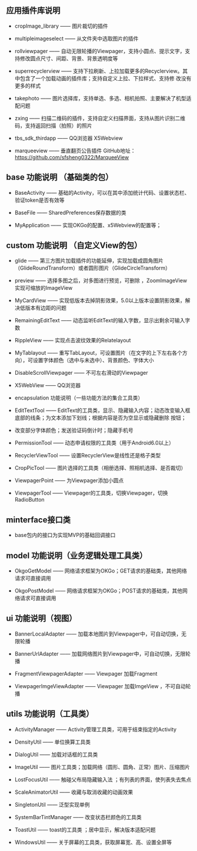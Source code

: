 

## 应用插件库说明

* cropImage_library  —— 图片裁切的插件

* multipleimageselect —— 从文件夹中选取图片的插件

* rollviewpager —— 自动无限轮播的Viewpager，支持小圆点、提示文字，支持修改圆点尺寸、间距、背景、背景透明度等

* superrecyclerview —— 支持下拉刷新、上拉加载更多的Recyclerview。其中包含了一个加载动画的插件库；支持自定义上拉、下拉样式、支持修   改没有更多的样式

* takephoto —— 图片选择库，支持单选、多选、相机拍照、主要解决了机型适配问题

* zxing —— 扫描二维码的插件，支持自定义扫描界面，支持从图片识别二维码，支持返回扫描（拍照）的照片

* tbs_sdk_thirdapp —— QQ浏览器 X5Webview

* marqueeview —— 垂直翻页公告插件  GitHub地址：https://github.com/sfsheng0322/MarqueeView

## base 功能说明 （基础类的包）

* BaseActivity —— 基础的Activity，可以在其中添加统计代码、设置状态栏、验证token是否有效等

* BaseFile —— SharedPreferences保存数据的类

* MyApplication —— 实现OKGo的配置、x5Webview的配置等；

## custom 功能说明 （自定义View的包）

* glide —— 第三方图片加载插件的功能延伸，实现加载成圆角图片（GlideRoundTransform）或者圆形图片（GlideCircleTransform）

* preview —— 选择多图之后，对多图进行预览，可删除 ，ZoomImageView实现可缩放的ImageView

* MyCardView —— 实现低版本去掉阴影效果，5.0以上版本设置阴影效果，解决低版本有边距的问题

* RemainingEditText —— 动态监听EditText的输入字数，显示出剩余可输入字数

* RippleView —— 实现点击波纹效果的Relatelayout

* MyTablayout —— 重写TabLayout，可设置图片（在文字的上下左右各个方向），可设置字体颜色（选中与未选中）、背景颜色、字体大小

* DisableScrollViewpager —— 不可左右滑动的Viewpager

* X5WebView —— QQ浏览器

* encapsulation 功能说明（一些功能方法的集合工具类）

* EditTextTool —— EditText的工具类，显示、隐藏输入内容；动态改变输入框底部的线条；为文本添加下划线；根据内容是否为空显示或隐藏删除   按钮；
* 改变部分字体颜色；发送验证码倒计时；隐藏手机号

* PermissionTool —— 动态申请权限的工具类（用于Android6.0以上）

* RecyclerViewTool —— 设置RecyclerView是线性还是格子类型

* CropPicTool —— 图片选择的工具类（相册选择、照相机选择、是否裁切）

* ViewpagerPoint —— 为Viewpager添加小圆点

* ViewpagerTool —— Viewpager的工具类，切换Viewpager，切换RadioButton

## minterface接口类 
  
*  base包内的接口为实现MVP的基础回调接口

## model 功能说明（业务逻辑处理工具类）

* OkgoGetModel —— 网络请求框架为OKGo；GET请求的基础类，其他网络请求可直接调用

* OkgoPostModel —— 网络请求框架为OKGo；POST请求的基础类，其他网络请求可直接调用

## ui 功能说明（视图）

* BannerLocalAdapter —— 加载本地图片到Viewpager中，可自动切换，无限轮播

* BannerUrlAdapter —— 加载网络图片到Viewpager中，可自动切换，无限轮播

* FragmentViewpagerAdapter —— Viewpager 加载Fragment

* ViewpagerImgeViewAdapter —— Viewpager 加载ImgeView ，不可自动轮播

## utils 功能说明（工具类）

* ActivityManager —— Activity管理工具类，可用于结束指定的Activity

* DensityUtil  —— 单位换算工具类

* DialogUtil —— 加载对话框的工具类

* ImageUtil —— 图片工具类；加载网络（圆形、圆角、正常）图片、压缩图片

* LostFocusUtil —— 触碰父布局隐藏输入法 ；有列表的界面，使列表失去焦点

* ScaleAnimatorUtil —— 收藏与取消收藏的动画效果

* SingletonUtil —— 泛型实现单例

* SystemBarTintManager —— 改变状态栏颜色的工具类

* ToastUtil —— toast的工具类 ；居中显示，解决版本适配问题

* WindowsUtil —— 关于屏幕的工具类，获取屏幕宽、高、设置全屏等

